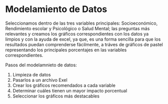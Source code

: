 # Modelamiento de Datos
Seleccionamos dentro de las tres variables principales: Socioeconómico, Rendimiento escolar y Psicológico o Salud Mental; las preguntas más relevantes y creamos los gráficos correspondientes con los datos ya limpios y con la ayuda de excel, ya que, es una forma sencilla para que los resultados puedan comprenderse fácilmente, a tráves de gráficos de pastel representando los principales porcentajes en las variables correspondientes.

Pasos del modelamnieto de datos:
1. Limpieza de datos 
2. Pasarlos a un archivo Exel
3. Crear los gráficos recomendados a cada variable 
4. Determinar cuáles tienen un mayor impacto porcentual
5. Seleccionar los gráficos más destacables

